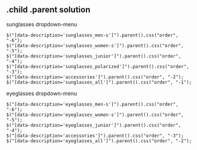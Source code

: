 ## .child .parent solution

sunglasses dropdown-menu

    $("[data-description='sunglasses_men-s']").parent().css("order", "-6");
    $("[data-description='sunglasses_women-s']").parent().css("order", "-5");
    $("[data-description='sunglasses_junior']").parent().css("order", "-4");
    $("[data-description='sunglasses_polarized']").parent().css("order", "-3");
    $("[data-description='accessories']").parent().css("order", "-2");
    $("[data-description='sunglasses_all']").parent().css("order", "-1");

    
eyeglasses dropdown-menu

    $("[data-description='eyeglasses_men-s']").parent().css("order", "-6");
    $("[data-description='eyeglasses_women-s']").parent().css("order", "-5");
    $("[data-description='eyeglasses_junior']").parent().css("order", "-4");
    $("[data-description='accessories']").parent().css("order", "-3");
    $("[data-description='eyeglasses_all']").parent().css("order", "-2");    
